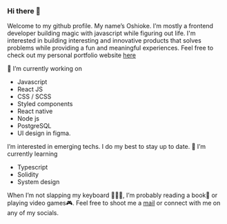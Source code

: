 ### Hi there 👋
Welcome to my github profile. My name’s Oshioke. I’m mostly a frontend developer building magic with javascript while figuring out life. I'm interested in building interesting and innovative products that solves problems while providing a fun and meaningful experiences. Feel free to check out my personal portfolio website <a href = "https://oshioke.vercel.app">here</a>

🔭 I’m currently working on
- Javascript 
- React JS
- CSS / SCSS
- Styled components
- React native
- Node js
- PostgreSQL
- UI design in figma. 


I’m interested in emerging techs. I do my best to stay up to date. 
🌱 I’m currently learning
- Typescript
-  Solidity
-  System design

When I’m not slapping my keyboard 👨🏾‍💻, I’m probably reading a book📖 or playing video games🎮. 
Feel free to shoot me a <a href = "mailto:danieloshos3@gmail.com">mail</a> or connect with me on any of my socials. 
